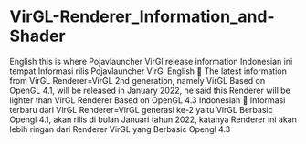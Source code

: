 # VirGL-Renderer_Information_and-Shader
English 
this is where Pojavlauncher VirGl release information 
Indonesian ini tempat Informasi rilis Pojavlauncher VirGl
English 🔽
The latest information from VirGL Renderer=VirGL 2nd generation, namely VirGL Based on OpenGL 4.1, will be released in January 2022, he said this Renderer will be lighter than VirGL Renderer Based on OpenGL 4.3
Indonesian 🔽
Informasi terbaru dari VirGL Renderer=VirGL generasi ke-2 yaitu VirGL Berbasic Opengl 4.1, akan rilis di bulan Januari tahun 2022, katanya Renderer ini akan lebih ringan dari Renderer VirGL yang Berbasic Opengl 4.3
